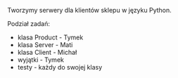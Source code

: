 Tworzymy serwery dla klientów sklepu w języku Python.

Podział zadań:
- klasa Product - Tymek
- klasa Server - Mati
- klasa Client - Michał
- wyjątki - Tymek
- testy - każdy do swojej klasy
